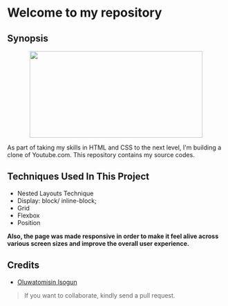 # Welcome to my repository

## Synopsis
<p align="center">
<img src="https://www.bitdegree.org/learn/storage/media/images/203b0fb7-ae46-4ba7-a69e-8cc445b89db2.o.jpg" width="400px" height="200px">
</p>

As part of taking my skills in HTML and CSS to the next level, I'm building a clone of Youtube.com. This repository contains my source codes.

## Techniques Used In This Project
- Nested Layouts Technique
- Display: block/ inline-block;
- Grid
- Flexbox
- Position

**Also, the page was made responsive in order to make it feel alive across various screen sizes and improve the overall user experience.**

## Credits
- [Oluwatomisin Isogun](https://github.com/TosinISOGUN)
> If you want to collaborate, kindly send a pull request.
